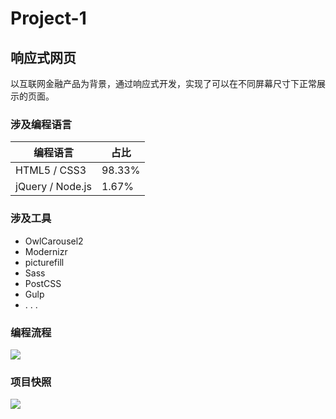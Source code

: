 # Project-1

## 响应式网页

​       以互联网金融产品为背景，通过响应式开发，实现了可以在不同屏幕尺寸下正常展示的页面。

### 涉及编程语言

| 编程语言         | 占比   |
| ---------------- | ------ |
| HTML5 / CSS3     | 98.33% |
| jQuery / Node.js | 1.67%  |

### 涉及工具

- OwlCarousel2 
- Modernizr
- picturefill 
- Sass 
- PostCSS 
- Gulp
-  . . .

### 编程流程

![](https://github.com/yushanla/H5Exercise/blob/master/responsiveWeb/src/img/flow.PNG?raw=true)

### 项目快照

![](https://github.com/yushanla/H5Exercise/blob/master/responsiveWeb/src/img/Project-1.png?raw=true)